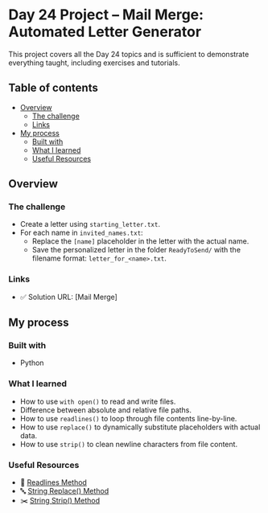 # Day 24 Project – Mail Merge: Automated Letter Generator

This project covers all the Day 24 topics and is sufficient to demonstrate everything taught, including exercises and tutorials.

## Table of contents

- [Overview](#overview)
  - [The challenge](#the-challenge)
  - [Links](#links)
- [My process](#my-process)
  - [Built with](#built-with)
  - [What I learned](#what-i-learned)
  - [Useful Resources](#useful-resources)

## Overview

### The challenge

- Create a letter using `starting_letter.txt`.
- For each name in `invited_names.txt`:
  - Replace the `[name]` placeholder in the letter with the actual name.
  - Save the personalized letter in the folder `ReadyToSend/` with the filename format: `letter_for_<name>.txt`.

### Links

- ✅ Solution URL: [Mail Merge]

## My process

### Built with

- Python

### What I learned

- How to use `with open()` to read and write files.
- Difference between absolute and relative file paths.
- How to use `readlines()` to loop through file contents line-by-line.
- How to use `replace()` to dynamically substitute placeholders with actual data.
- How to use `strip()` to clean newline characters from file content.

### Useful Resources

- 📄 [Readlines Method](https://www.w3schools.com/python/ref_file_readlines.asp)
- 🔤 [String Replace() Method](https://www.w3schools.com/python/ref_string_replace.asp)
- ✂️ [String Strip() Method](https://www.w3schools.com/python/ref_string_strip.asp)
